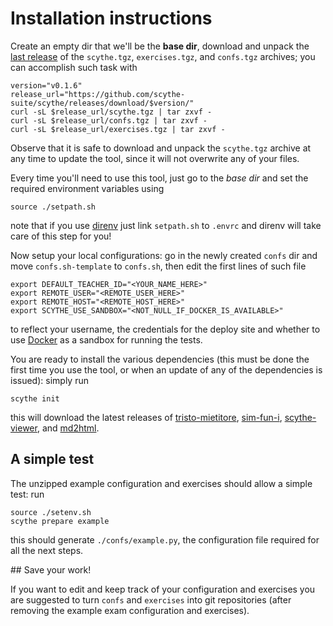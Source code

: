 # Installation instructions

Create an empty dir that we'll be the **base dir**, download and unpack the
[last release](https://github.com/scythe-suite/scythe/releases/latest) of the
`scythe.tgz`, `exercises.tgz`, and `confs.tgz` archives; you can accomplish such
task with

    version="v0.1.6"
    release_url="https://github.com/scythe-suite/scythe/releases/download/$version/"
    curl -sL $release_url/scythe.tgz | tar zxvf -
    curl -sL $release_url/confs.tgz | tar zxvf -
    curl -sL $release_url/exercises.tgz | tar zxvf -

Observe that it is safe to download and unpack the `scythe.tgz` archive at any
time to update the tool, since it will not overwrite any of your files.

Every time you'll need to use this tool, just go to the *base dir* and set the
required environment variables using

    source ./setpath.sh

note that if you use [direnv](https://direnv.net/) just link `setpath.sh` to
`.envrc` and direnv will take care of this step for you!

Now setup your local configurations: go in the newly created `confs` dir and
move `confs.sh-template` to `confs.sh`, then edit the first lines of such file

    export DEFAULT_TEACHER_ID="<YOUR_NAME_HERE>"
    export REMOTE_USER="<REMOTE_USER_HERE>"
    export REMOTE_HOST="<REMOTE_HOST_HERE>"
    export SCYTHE_USE_SANDBOX="<NOT_NULL_IF_DOCKER_IS_AVAILABLE>"

to reflect your username, the credentials for the deploy site and whether to use
[Docker](https://www.docker.com/) as a sandbox for running the tests.

You are ready to install the various dependencies (this must be done the first
time you use the tool, or when an update of any of the dependencies is issued):
simply run

    scythe init

this will download the latest releases of
[tristo-mietitore](https://github.com/scythe-suite/tristo-mietitore),
[sim-fun-i](https://github.com/scythe-suite/sim-fun-i),
[scythe-viewer](https://github.com/scythe-suite/scythe-viewer),  and
[md2html](https://github.com/scythe-suite/md2html).

## A simple test

The unzipped example configuration and exercises should allow a simple test: run

    source ./setenv.sh
    scythe prepare example

this should generate `./confs/example.py`, the configuration file required for
all the next steps.

## Save your work!

If you want to edit and keep track of your configuration and exercises you are
suggested to turn `confs` and `exercises` into git repositories (after removing
the example exam configuration and exercises).
